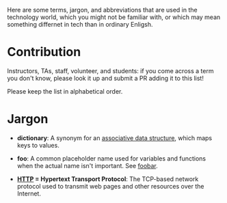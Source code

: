 Here are some terms, jargon, and abbreviations that are used in the technology world, which you might not be familiar with, or which may mean something differnet in tech than in ordinary Enligsh.

# Contribution

Instructors, TAs, staff, volunteer, and students: if you come across a term you don't know, please look it up and submit a PR adding it to this list!  

Please keep the list in alphabetical order.

# Jargon

- **dictionary**: A synonym for an [associative data structure](https://en.wikipedia.org/wiki/Associative_array), which maps keys to values.

- **foo**: A common placeholder name used for variables and functions when the actual name isn't important. See [foobar](https://en.wikipedia.org/wiki/Foobar).

- **[HTTP](https://en.wikipedia.org/wiki/Hypertext_Transfer_Protocol) = Hypertext Transport Protocol**: The TCP-based network protocol used to transmit web pages and other resources over the Internet.
